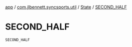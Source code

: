 [app](../../index.md) / [com.jlbennett.syncsports.util](../index.md) / [State](index.md) / [SECOND_HALF](./-s-e-c-o-n-d_-h-a-l-f.md)

# SECOND_HALF

`SECOND_HALF`